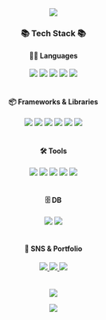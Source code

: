 <div align=center>
	<img src="https://capsule-render.vercel.app/api?type=waving&color=auto&height=200&section=header&text=KSH%20Github!&fontSize=90" />	
</div>
<div align="center">
  <h3>📚 Tech Stack 📚</h3>
</div>

<div align="center">
	<h4>🧑‍💻 Languages</h4>
	<img src="https://img.shields.io/badge/Java-007396?style=for-the-badge&logo=Java&logoColor=white" />
	<img src="https://img.shields.io/badge/HTML5-E34F26?style=for-the-badge&logo=HTML5&logoColor=white" />
	<img src="https://img.shields.io/badge/CSS-663399?style=for-the-badge&logo=CSS&logoColor=white" />
	<img src="https://img.shields.io/badge/JavaScript-F7DF1E?style=for-the-badge&logo=JavaScript&logoColor=white" />
	<img src="https://img.shields.io/badge/TypeScript-3178C6?style=for-the-badge&logo=TypeScript&logoColor=white" />
</div>
<br>

<div align="center">
	<h4>📦 Frameworks & Libraries</h4>
	<img src="https://img.shields.io/badge/jQuery-0769AD?style=for-the-badge&logo=jQuery&logoColor=white" />
	<img src="https://img.shields.io/badge/React-61DAFB?style=for-the-badge&logo=React&logoColor=white" />
	<img src="https://img.shields.io/badge/Spring-6DB33F?style=for-the-badge&logo=Spring&logoColor=white" />
	<img src="https://img.shields.io/badge/Bootstrap-7952B3?style=for-the-badge&logo=Bootstrap&logoColor=white" />
	<img src="https://img.shields.io/badge/MyBatis-000000?style=for-the-badge&logoColor=white" />
	<img src="https://img.shields.io/badge/Next.js-000000?style=for-the-badge&logo=Next.js&logoColor=white" />
</div>
<br>

<div align="center">
	<h4>🛠 Tools</h4>
	<img src="https://img.shields.io/badge/Eclipse%20IDE-2C2255?style=for-the-badge&logo=EclipseIDE&logoColor=white" />
	<img src="https://img.shields.io/badge/Visual%20Studio%20Code-007ACC?style=for-the-badge&logo=VisualStudioCode&logoColor=white" />
	<img src="https://img.shields.io/badge/Tomcat-F8DC75?style=for-the-badge&logo=ApacheTomcat&logoColor=white" />
	<img src="https://img.shields.io/badge/AWS-232F3E?style=for-the-badge&logo=AmazonAWS&logoColor=white" />
	<img src="https://img.shields.io/badge/GitHub-181717?style=for-the-badge&logo=GitHub&logoColor=white" />
</div>
<br>

<div align="center">
	<h4>🗄 DB</h4>
	<img src="https://img.shields.io/badge/Oracle%20SQL-F80000?style=for-the-badge&logo=Oracle&logoColor=white" />
	<img src="https://img.shields.io/badge/MySQL-4479A1?style=for-the-badge&logo=MySQL&logoColor=white" />
</div>
<br>

<div align="center">
	<h4>🎨 SNS & Portfolio</h4>
	<a href="https://practicingjava.tistory.com/">
		<img src="https://img.shields.io/badge/Blog-FF9800?style=for-the-badge&logo=Blogger&logoColor=white" />
	</a>
	<a href="mailto:qwert850528@gmail.com">
		<img src="https://img.shields.io/badge/Mail-30B980?style=for-the-badge&logo=Gmail&logoColor=white" />
	</a>
	<a href="https://www.notion.so/clone-aquaplanet-ilsan-23850777912280b4a48cf85438738b2c">
		<img src="https://img.shields.io/badge/Notion-000000?style=for-the-badge&logo=Notion&logoColor=white" />
	</a>
</div>
<br>
</div>
<div align=center>
	<br>
<img src="https://github-readme-stats.vercel.app/api/top-langs/?username=kimsanghoTT&layout=compact">

<br>

![](./profile-3d-contrib/profile-season-animate.svg)
